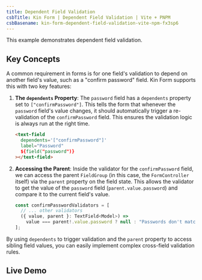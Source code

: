 ```yaml
---
title: Dependent Field Validation
csbTitle: Kin Form | Dependent Field Validation | Vite + PNPM
csbBasename: kin-form-dependent-field-validation-vite-npm-fx3sp6
---
```


This example demonstrates dependent field validation.

## Key Concepts

A common requirement in forms is for one field's validation to depend on another field's value, such as a "confirm password" field. Kin Form supports this with two key features:

1.  **The `dependents` Property**: The `password` field has a `dependents` property set to `["confirmPassword"]`. This tells the form that whenever the `password` field's value changes, it should automatically trigger a re-validation of the `confirmPassword` field. This ensures the validation logic is always run at the right time.

    ```html
    <text-field
      dependents='["confirmPassword"]'
      label="Password"
      ${field("password")}
    ></text-field>
    ```

2.  **Accessing the Parent**: Inside the validator for the `confirmPassword` field, we can access the parent `FieldGroup` (in this case, the `FormController` itself) via the `parent` property on the field state. This allows the validator to get the value of the `password` field (`parent.value.password`) and compare it to the current field's value.

    ```ts
    const confirmPasswordValidators = [
      // ... other validators
      ({ value, parent }: TextField<Model>) =>
        value === parent!.value.password ? null : "Passwords don't match",
    ];
    ```

By using `dependents` to trigger validation and the `parent` property to access sibling field values, you can easily implement complex cross-field validation rules.

## Live Demo